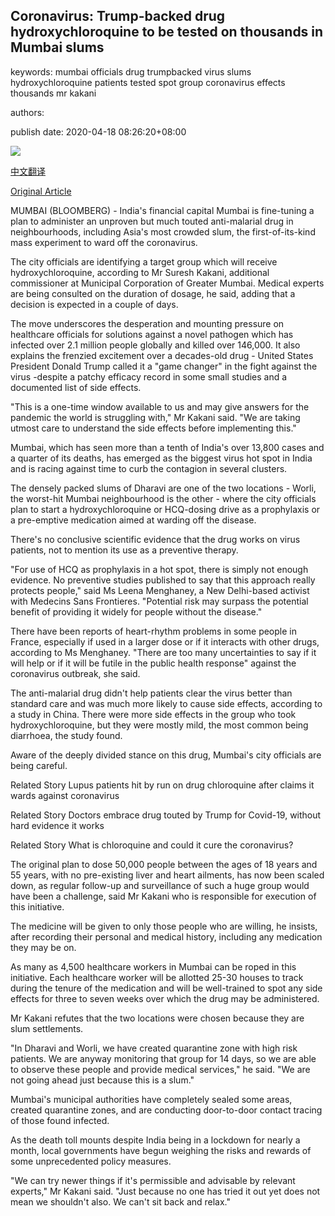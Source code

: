 ## Coronavirus: Trump-backed drug hydroxychloroquine to be tested on thousands in Mumbai slums

keywords: mumbai officials drug trumpbacked virus slums hydroxychloroquine patients tested spot group coronavirus effects thousands mr kakani

authors: 

publish date: 2020-04-18 08:26:20+08:00

![](https://www.straitstimes.com/sites/default/files/styles/x_large/public/articles/2020/04/18/nz_mina_180440.jpg?itok=zOytWaFI)

[中文翻译](Coronavirus%3A%20Trump-backed%20drug%20hydroxychloroquine%20to%20be%20tested%20on%20thousands%20in%20Mumbai%20slums_zh.md)

[Original Article](https://www.straitstimes.com/asia/south-asia/trump-backed-drug-to-be-tested-on-thousands-in-mumbai-slums)

MUMBAI (BLOOMBERG) - India's financial capital Mumbai is fine-tuning a plan to administer an unproven but much touted anti-malarial drug in neighbourhoods, including Asia's most crowded slum, the first-of-its-kind mass experiment to ward off the coronavirus.

The city officials are identifying a target group which will receive hydroxychloroquine, according to Mr Suresh Kakani, additional commissioner at Municipal Corporation of Greater Mumbai. Medical experts are being consulted on the duration of dosage, he said, adding that a decision is expected in a couple of days.

The move underscores the desperation and mounting pressure on healthcare officials for solutions against a novel pathogen which has infected over 2.1 million people globally and killed over 146,000. It also explains the frenzied excitement over a decades-old drug - United States President Donald Trump called it a "game changer" in the fight against the virus -despite a patchy efficacy record in some small studies and a documented list of side effects.

"This is a one-time window available to us and may give answers for the pandemic the world is struggling with," Mr Kakani said. "We are taking utmost care to understand the side effects before implementing this."

Mumbai, which has seen more than a tenth of India's over 13,800 cases and a quarter of its deaths, has emerged as the biggest virus hot spot in India and is racing against time to curb the contagion in several clusters.

The densely packed slums of Dharavi are one of the two locations - Worli, the worst-hit Mumbai neighbourhood is the other - where the city officials plan to start a hydroxychloroquine or HCQ-dosing drive as a prophylaxis or a pre-emptive medication aimed at warding off the disease.

There's no conclusive scientific evidence that the drug works on virus patients, not to mention its use as a preventive therapy.

"For use of HCQ as prophylaxis in a hot spot, there is simply not enough evidence. No preventive studies published to say that this approach really protects people," said Ms Leena Menghaney, a New Delhi-based activist with Medecins Sans Frontieres. "Potential risk may surpass the potential benefit of providing it widely for people without the disease."

There have been reports of heart-rhythm problems in some people in France, especially if used in a larger dose or if it interacts with other drugs, according to Ms Menghaney. "There are too many uncertainties to say if it will help or if it will be futile in the public health response" against the coronavirus outbreak, she said.

The anti-malarial drug didn't help patients clear the virus better than standard care and was much more likely to cause side effects, according to a study in China. There were more side effects in the group who took hydroxychloroquine, but they were mostly mild, the most common being diarrhoea, the study found.

Aware of the deeply divided stance on this drug, Mumbai's city officials are being careful.

Related Story Lupus patients hit by run on drug chloroquine after claims it wards against coronavirus

Related Story Doctors embrace drug touted by Trump for Covid-19, without hard evidence it works

Related Story What is chloroquine and could it cure the coronavirus?

The original plan to dose 50,000 people between the ages of 18 years and 55 years, with no pre-existing liver and heart ailments, has now been scaled down, as regular follow-up and surveillance of such a huge group would have been a challenge, said Mr Kakani who is responsible for execution of this initiative.

The medicine will be given to only those people who are willing, he insists, after recording their personal and medical history, including any medication they may be on.

As many as 4,500 healthcare workers in Mumbai can be roped in this initiative. Each healthcare worker will be allotted 25-30 houses to track during the tenure of the medication and will be well-trained to spot any side effects for three to seven weeks over which the drug may be administered.

Mr Kakani refutes that the two locations were chosen because they are slum settlements.

"In Dharavi and Worli, we have created quarantine zone with high risk patients. We are anyway monitoring that group for 14 days, so we are able to observe these people and provide medical services," he said. "We are not going ahead just because this is a slum."

Mumbai's municipal authorities have completely sealed some areas, created quarantine zones, and are conducting door-to-door contact tracing of those found infected.

As the death toll mounts despite India being in a lockdown for nearly a month, local governments have begun weighing the risks and rewards of some unprecedented policy measures.

"We can try newer things if it's permissible and advisable by relevant experts," Mr Kakani said. "Just because no one has tried it out yet does not mean we shouldn't also. We can't sit back and relax."